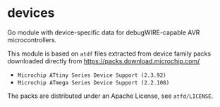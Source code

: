 # devices

Go module with device-specific data for debugWIRE-capable AVR microcontrollers.

This module is based on `atdf` files extracted from device family packs downloaded directly from https://packs.download.microchip.com/

- `Microchip ATtiny Series Device Support (2.3.92)`
- `Microchip ATmega Series Device Support (2.2.108)`

The packs are distributed under an Apache License, see `atfd/LICENSE`.
